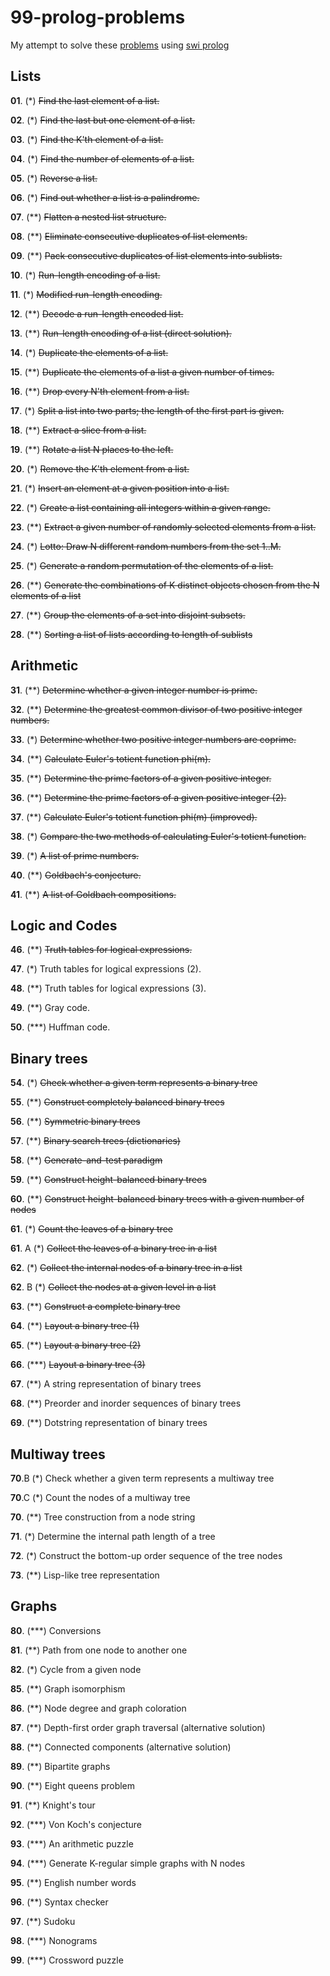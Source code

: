 # 99-prolog-problems

My attempt to solve these [problems](https://www.ic.unicamp.br/~meidanis/courses/mc336/2009s2/prolog/problemas/) using [swi prolog](https://swish.swi-prolog.org/)

## Lists


__01__.   (*)  ~~Find the last element of a list.~~
 
__02__.   (*)  ~~Find the last but one element of a list.~~
 
__03__.   (*)  ~~Find the K'th element of a list.~~
 
__04__.   (*)  ~~Find the number of elements of a list.~~
 
__05__.   (*)  ~~Reverse a list.~~
 
__06__.   (*)  ~~Find out whether a list is a palindrome.~~
 
__07__.   (**)  ~~Flatten a nested list structure.~~
 
__08__.   (**)  ~~Eliminate consecutive duplicates of list elements.~~
 
__09__.   (**)  ~~Pack consecutive duplicates of list elements into sublists.~~
 
__10__.   (*)  ~~Run-length encoding of a list.~~
 
__11__.   (*)  ~~Modified run-length encoding.~~
 
__12__.   (**)  ~~Decode a run-length encoded list.~~
 
__13__.   (**)  ~~Run-length encoding of a list (direct solution).~~
 
__14__.   (*)  ~~Duplicate the elements of a list.~~
 
__15__.   (**)  ~~Duplicate the elements of a list a given number of times.~~
 
__16__.   (**)  ~~Drop every N'th element from a list.~~
 
__17__.   (*)  ~~Split a list into two parts; the length of the first part is given.~~
 
__18__.   (**)  ~~Extract a slice from a list.~~
 
__19__.   (**)  ~~Rotate a list N places to the left.~~
 
__20__.   (*)  ~~Remove the K'th element from a list.~~
 
__21__.   (*)  ~~Insert an element at a given position into a list.~~
 
__22__.   (*)  ~~Create a list containing all integers within a given range.~~
 
__23__.   (**)  ~~Extract a given number of randomly selected elements from a list.~~
 
__24__.   (*)  ~~Lotto: Draw N different random numbers from the set 1..M.~~
 
__25__.   (*)  ~~Generate a random permutation of the elements of a list.~~
 
__26__.   (**)  ~~Generate the combinations of K distinct objects chosen from the N elements of a list~~
 
__27__.   (**)  ~~Group the elements of a set into disjoint subsets.~~
 
__28__.   (**)  ~~Sorting a list of lists according to length of sublists~~
   
   
## Arithmetic
 
 
__31__.   (**)  ~~Determine whether a given integer number is prime.~~
 
__32__.   (**)  ~~Determine the greatest common divisor of two positive integer numbers.~~
 
__33__.   (*)  ~~Determine whether two positive integer numbers are coprime.~~
 
__34__.   (**)  ~~Calculate Euler's totient function phi(m).~~
 
__35__.   (**)  ~~Determine the prime factors of a given positive integer.~~
 
__36__.   (**)  ~~Determine the prime factors of a given positive integer (2).~~
 
__37__.   (**)  ~~Calculate Euler's totient function phi(m) (improved).~~
 
__38__.   (*)  ~~Compare the two methods of calculating Euler's totient function.~~
 
__39__.   (*)  ~~A list of prime numbers.~~
 
__40__.   (**)  ~~Goldbach's conjecture.~~
 
__41__.   (**)  ~~A list of Goldbach compositions.~~
 
 
## Logic and Codes
 
 
__46__.   (**)  ~~Truth tables for logical expressions.~~
 
__47__.   (*)  Truth tables for logical expressions (2).
  
__48__.   (**)  Truth tables for logical expressions (3).
 
__49__.   (**)  Gray code.
 
__50__.   (***)  Huffman code.
 
 
## Binary trees
 
 
__54__.   (*)  ~~Check whether a given term represents a binary tree~~
 
__55__.   (**)  ~~Construct completely balanced binary trees~~
 
__56__.   (**)  ~~Symmetric binary trees~~
 
__57__.   (**)  ~~Binary search trees (dictionaries)~~
 
__58__.   (**)  ~~Generate-and-test paradigm~~
 
__59__.   (**)  ~~Construct height-balanced binary trees~~
 
__60__.   (**)  ~~Construct height-balanced binary trees with a given number of nodes~~
 
__61__.   (*)  ~~Count the leaves of a binary tree~~
 
__61__. A  (*)  ~~Collect the leaves of a binary tree in a list~~
 
__62__.   (*)  ~~Collect the internal nodes of a binary tree in a list~~
 
__62__. B  (*)  ~~Collect the nodes at a given level in a list~~
 
__63__.   (**)  ~~Construct a complete binary tree~~
 
__64__.   (**)  ~~Layout a binary tree (1)~~
 
__65__.   (**)  ~~Layout a binary tree (2)~~
 
__66__.   (***)  ~~Layout a binary tree (3)~~
 
__67__.   (**)  A string representation of binary trees

__68__.   (**)  Preorder and inorder sequences of binary trees

__69__.  (**) Dotstring representation of binary trees


## Multiway trees


__70__.B  (*) Check whether a given term represents a multiway tree

__70__.C  (*) Count the nodes of a multiway tree

__70__.   (**) Tree construction from a node string

__71__.   (*) Determine the internal path length of a tree

__72__.   (*) Construct the bottom-up order sequence of the tree nodes

__73__.   (**) Lisp-like tree representation


## Graphs


__80__.  (***) Conversions

__81__.  (**) Path from one node to another one

__82__.  (*) Cycle from a given node

__85__.  (**) Graph isomorphism

__86__.  (**) Node degree and graph coloration

__87__.  (**) Depth-first order graph traversal (alternative solution)

__88__.  (**) Connected components (alternative solution)

__89__.  (**) Bipartite graphs

__90__.  (**) Eight queens problem

__91__.  (**) Knight's tour

__92__.  (***) Von Koch's conjecture

__93__.  (***) An arithmetic puzzle

__94__.  (***) Generate K-regular simple graphs with N nodes

__95__.  (**) English number words

__96__.  (**) Syntax checker 

__97__.  (**) Sudoku 

__98__.  (***) Nonograms

__99__.  (***) Crossword puzzle
